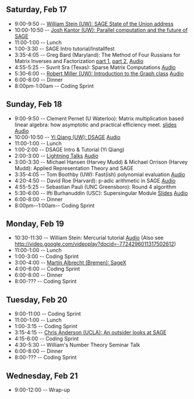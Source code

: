 

## Saturday, Feb 17

* 9:00-9:50 -- <a class="http" href="http://sage.math.washington.edu/talks/2007-02-17-status/">William Stein (UW): SAGE State of the Union address</a> 
* 10:00-10:50 -- <a class="http" href="http://sage.math.washington.edu/home/jkantor/parallelism.pdf">Josh Kantor (UW): Parallel computation and the future of SAGE</a> 
* 11:00-1:00 -- Lunch 
* 1:00-3:30 -- SAGE Intro tutorial/Installfest 
* 3:35-4:05 -- Greg Bard (Maryland): The Method of Four Russians for Matrix Inverses and Factorization <a href="days3/schedule/ENS.pdf">part 1</a>, <a href="days3/schedule/neworleans.pdf">part 2</a>, <a class="http" href="http://www.sagemath.com/days3/sd3_audio/VOICE060.MP3">Audio</a> 
* 4:55-5:25 -- Suvrit Sra (Texas): Sparse Matrix Computations <a class="http" href="http://www.sagemath.com/days3/sd3_audio/VOICE061.MP3">Audio</a> 
* 5:30-6:00 -- <a class="http" href="http://sage.math.washington.edu/home/rlmill/sage-demo/graph_intro.pdf">Robert Miller (UW): Introduction to the Graph class</a> <a class="http" href="http://www.sagemath.com/days3/sd3_audio/VOICE062.MP3">Audio</a> 
* 6:00-8:00 -- Dinner 
* 8:00pm-1:00am -- Coding Sprint 

## Sunday, Feb 18

* 9:00-9:50 -- Clement Pernet (U Waterloo): Matrix multiplication based linear algebra: how asymptotic and practical efficiency meet. <a href="days3/schedule/cpoly.pdf">slides</a> <a class="http" href="http://www.sagemath.com/days3/sd3_audio/VOICE063.MP3">Audio</a> 
* 10:00-10:50 -- <a class="http" href="http://sage.math.washington.edu/home/yi/sd3/sd3-dsage-presentation.pdf">Yi Qiang (UW): DSAGE</a> <a class="http" href="http://www.sagemath.com/days3/sd3_audio/VOICE064.MP3">Audio</a> 
* 11:00-1:00 -- Lunch 
* 1:00-2:00 -- DSAGE Intro & Tutorial (Yi Qiang) 
* 2:00-3:00 -- <a href="/days3/lightningtalks">Lightning Talks</a> <a class="http" href="http://www.sagemath.com/days3/sd3_audio/VOICE065.MP3">Audio</a> 
* 3:00-3:30 -- Michael Hansen (Harvey Mudd) & Michael Orrison (Harvey Mudd):  Applied Representation Theory and SAGE 
* 3:35-4:05 -- Tom Boothby (UW): Fast(ish) polynomial evaluation <a class="http" href="http://www.sagemath.com/days3/sd3_audio/VOICE066.MP3">Audio</a> 
* 4:20-4:50 -- David Roe (Harvard): p-adic arithmetic in SAGE <a class="http" href="http://www.sagemath.com/days3/sd3_audio/VOICE067.MP3">Audio</a> 
* 4:55-5:25 -- Sebastian Pauli (UNC Greensboro): Round 4 algorithm 
* 5:30-6:00 -- Ifti Burhanuddin (USC): Supersingular Module <a class="http" href="http://sage.math.washington.edu/home/burhanud/SD3_talk/">Slides</a> <a class="http" href="http://www.sagemath.com/days3/sd3_audio/VOICE068.MP3">Audio</a> 
* 6:00-8:00 -- Dinner 
* 8:00pm--1:00am-- Coding Sprint 

## Monday, Feb 19

* 10:30-11:30 -- William Stein: Mercurial tutorial <a class="http" href="http://www.sagemath.com/days3/sd3_audio/VOICE069.MP3">Audio</a> (Also see <a href="http://video.google.com/videoplay?docid=-7724296011317502612">http://video.google.com/videoplay?docid=-7724296011317502612</a>) 
* 11:00-1:00 -- Lunch 
* 1:00-3:00 -- Coding Sprint 
* 3:00-4:00 -- <a href="days3/schedule/Pyrex_Talk_SD3_LA.pdf">Martin Albrecht (Bremen): SageX</a> 
* 4:00-6:00 -- Coding Sprint 
* 6:00-8:00 -- Dinner 
* 8:00-??? -- Coding Sprint 

## Tuesday, Feb 20

* 9:00-11:00 -- Coding Sprint 
* 11:00-1:00 -- Lunch 
* 1:00-3:15 -- Coding Sprint 
* 3:15-4:15 -- <a href="days3/schedule/OutsidersExperienceWithSage.pdf">Chris Anderson (UCLA): An outsider looks at SAGE</a> 
* 4:15-6:00 -- Coding Sprint 
* 4:30-5:30 -- William's Number Theory Seminar Talk 
* 6:00-8:00 -- Dinner 
* 8:00-??? -- Coding Sprint 

## Wednesday, Feb 21

* 9:00-12:00 -- Wrap-up 